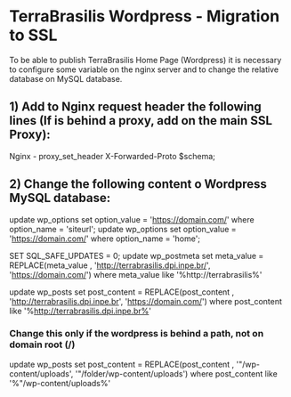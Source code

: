# TerraBrasilis Wordpress - Migration to SSL

To be able to publish TerraBrasilis Home Page (Wordpress) it is necessary to configure some variable on the nginx server and to change the relative database on MySQL database. 

## 1) Add to Nginx request header the following lines (If is behind a proxy, add on the main SSL Proxy):

Nginx - proxy_set_header X-Forwarded-Proto $schema;

## 2) Change the following content o Wordpress MySQL database:

update wp_options set option_value = 'https://domain.com/' where option_name = 'siteurl';
update wp_options set option_value = 'https://domain.com/' where option_name = 'home';

SET SQL_SAFE_UPDATES = 0;
update wp_postmeta 
set meta_value = REPLACE(meta_value , 'http://terrabrasilis.dpi.inpe.br/', 'https://domain.com/') 
where meta_value like '%http://terrabrasilis%'

update wp_posts 
set post_content = REPLACE(post_content , 'http://terrabrasilis.dpi.inpe.br', 'https://domain.com/') 
where post_content like '%http://terrabrasilis.dpi.inpe.br%'

### Change this only if the wordpress is behind a path, not on domain root (/) 

update wp_posts 
set post_content = REPLACE(post_content , '"/wp-content/uploads', '"/folder/wp-content/uploads') 
where post_content like '%"/wp-content/uploads%'
